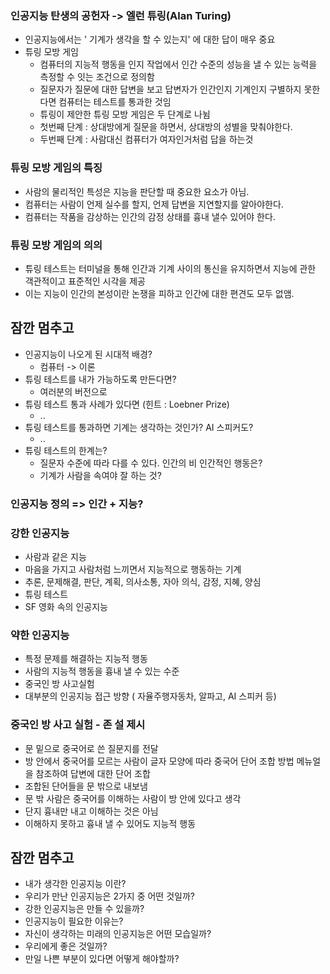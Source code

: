 ### 인공지능 탄생의 공헌자 -> 엘런 튜링(Alan Turing)
- 인공지능에서는 ' 기계가 생각을 할 수 있는지' 에 대한 답이 매우 중요
- 튜링 모방 게임
	- 컴퓨터의 지능적 행동을 인지 작업에서 인간 수준의 성능을 낼 수 있는 능력을 측정할 수 잇는 조건으로 정의함
	- 질문자가 질문에 대한 답변을 보고 답변자가 인간인지 기계인지 구별하지 못한다면 컴퓨터는 테스트를 통과한 것임
	- 튜링이 제안한 튜링 모방 게임은 두 단계로 나뉨
	- 첫번째 단계 : 상대방에게 질문을 하면서, 상대방의 성별을 맞춰야한다.
	- 두번째 단계 : 사람대신 컴퓨터가 여자인거처럼 답을 하는것

### 튜링 모방 게임의 특징
- 사람의 물리적인 특성은 지능을 판단할 때 중요한 요소가 아님.
- 컴퓨터는 사람이 언제 실수를 할지, 언제 답변을 지연할지를 알아야한다.
- 컴퓨터는 작품을 감상하는 인간의 감정 상태를 흉내 낼수 있어야 한다.

### 튜링 모방 게임의 의의
- 튜링 테스트는 터미널을 통해 인간과 기계 사이의 통신을 유지하면서 지능에 관한 객관적이고 표준적인 시각을 제공
- 이는 지능이 인간의 본성이란 논쟁을 피하고 인간에 대한 편견도 모두 없앰.


## 잠깐 멈추고
- 인공지능이 나오게 된 시대적 배경?
	- 컴퓨터 -> 이론
- 튜링 테스트를 내가 가능하도록 만든다면?
	- 여러분의 버전으로
- 튜링 테스트 통과 사례가 있다면 (힌트 : Loebner Prize)
	- ..
- 튜링 테스트를 통과하면 기계는 생각하는 것인가? AI 스피커도?
	- ..
- 튜링 테스트의 한계는?
	- 질문자 수준에 따라 다를 수 있다. 인간의 비 인간적인 행동은?
	- 기계가 사람을 속여야 잘 하는 것?


### 인공지능  정의 => 인간 + 지능?

### 강한 인공지능
- 사람과 같은 지능
- 마음을 가지고 사람처럼 느끼면서 지능적으로 행동하는 기계
- 추론, 문제해결, 판단, 계획, 의사소통, 자아 의식, 감정, 지혜, 양심
- 튜링 테스트
- SF 영화 속의 인공지능

### 약한 인공지능
- 특정 문제를 해결하는 지능적 행동
- 사람의 지능적 행동을 흉내 낼 수 있는 수준
- 중국인 방 사고실험
- 대부분의 인공지능 접근 방향 ( 자율주행자동차, 알파고, AI 스피커 등)


### 중국인 방 사고 실험 - 존 설 제시
- 문 밑으로 중국어로 쓴 질문지를 전달
- 방 안에서 중국어를 모르는 사람이 글자 모양에 따라 중국어 단어 조합 방법 메뉴얼을 참조하여 답변에 대한 단어 조합
- 조합된 단어들을 문 밖으로 내보냄
- 문 밖 사람은 중국어를 이해하는 사람이 방 안에 있다고 생각
- 단지 흉내만 내고 이해하는 것은 아님
- 이해하지 못하고 흉내 낼 수 있어도 지능적 행동

## 잠깐 멈추고
- 내가 생각한 인공지능 이란?
- 우리가 만난 인공지능은 2가지 중 어떤 것일까?
- 강한 인공지능은 만들 수 있을까?
- 인공지능이 필요한 이유는?
- 자신이 생각하는 미래의 인공지능은 어떤 모습일까?
- 우리에게 좋은 것일까?
- 만일 나쁜 부분이 있다면 어떻게 해야할까?